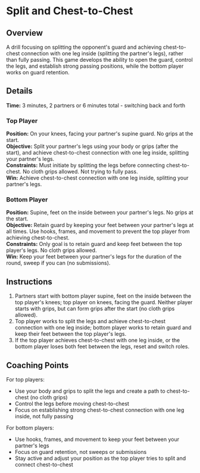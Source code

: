 # Split and Chest-to-Chest

## Overview
A drill focusing on splitting the opponent's guard and achieving chest-to-chest connection with one leg inside (splitting the partner's legs), rather than fully passing. This game develops the ability to open the guard, control the legs, and establish strong passing positions, while the bottom player works on guard retention.

## Details
**Time:** 3 minutes, 2 partners or 6 minutes total - switching back and forth  

### Top Player
**Position:** On your knees, facing your partner's supine guard. No grips at the start.  
**Objective:** Split your partner's legs using your body or grips (after the start), and achieve chest-to-chest connection with one leg inside, splitting your partner's legs.  
**Constraints:** Must initiate by splitting the legs before connecting chest-to-chest. No cloth grips allowed. Not trying to fully pass.  
**Win:** Achieve chest-to-chest connection with one leg inside, splitting your partner's legs.  

### Bottom Player
**Position:** Supine, feet on the inside between your partner's legs. No grips at the start.  
**Objective:** Retain guard by keeping your feet between your partner's legs at all times. Use hooks, frames, and movement to prevent the top player from achieving chest-to-chest.  
**Constraints:** Only goal is to retain guard and keep feet between the top player's legs. No cloth grips allowed.  
**Win:** Keep your feet between your partner's legs for the duration of the round, sweep if you can (no submissions).

## Instructions
1. Partners start with bottom player supine, feet on the inside between the top player's knees; top player on knees, facing the guard. Neither player starts with grips, but can form grips after the start (no cloth grips allowed).
2. Top player works to split the legs and achieve chest-to-chest connection with one leg inside; bottom player works to retain guard and keep their feet between the top player's legs.
3. If the top player achieves chest-to-chest with one leg inside, or the bottom player loses both feet between the legs, reset and switch roles.

## Coaching Points
For top players:
- Use your body and grips to split the legs and create a path to chest-to-chest (no cloth grips)
- Control the legs before moving chest-to-chest
- Focus on establishing strong chest-to-chest connection with one leg inside, not fully passing

For bottom players:
- Use hooks, frames, and movement to keep your feet between your partner's legs
- Focus on guard retention, not sweeps or submissions
- Stay active and adjust your position as the top player tries to split and connect chest-to-chest
